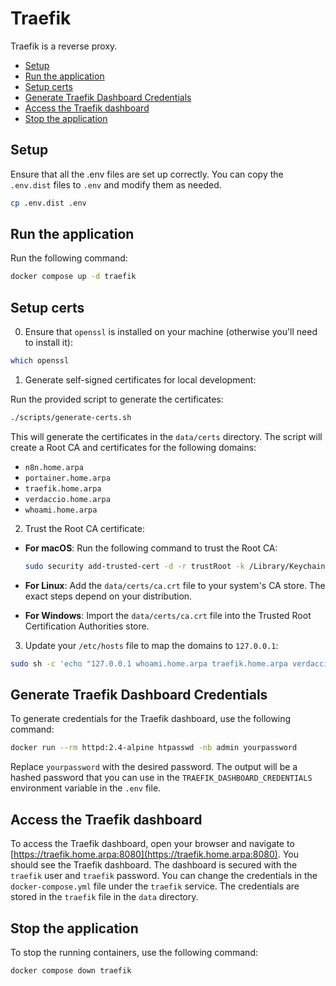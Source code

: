 # Traefik

Traefik is a reverse proxy.

<!-- START doctoc generated TOC please keep comment here to allow auto update -->
<!-- DON'T EDIT THIS SECTION, INSTEAD RE-RUN doctoc TO UPDATE -->

- [Setup](#setup)
- [Run the application](#run-the-application)
- [Setup certs](#setup-certs)
- [Generate Traefik Dashboard Credentials](#generate-traefik-dashboard-credentials)
- [Access the Traefik dashboard](#access-the-traefik-dashboard)
- [Stop the application](#stop-the-application)

<!-- END doctoc generated TOC please keep comment here to allow auto update -->

## Setup

Ensure that all the .env files are set up correctly. You can copy the `.env.dist` files to `.env` and modify them as needed.

```bash
cp .env.dist .env
```

## Run the application

Run the following command:

```sh
docker compose up -d traefik
```

## Setup certs

0. Ensure that `openssl` is installed on your machine (otherwise you'll need to install it):

```sh
which openssl
```

1. Generate self-signed certificates for local development:

Run the provided script to generate the certificates:

```sh
./scripts/generate-certs.sh
```

This will generate the certificates in the `data/certs` directory. The script will create a Root CA and certificates for
the following domains:

- `n8n.home.arpa`
- `portainer.home.arpa`
- `traefik.home.arpa`
- `verdaccio.home.arpa`
- `whoami.home.arpa`

2. Trust the Root CA certificate:

- **For macOS**: Run the following command to trust the Root CA:

  ```sh
  sudo security add-trusted-cert -d -r trustRoot -k /Library/Keychains/System.keychain data/certs/ca.crt
  ```

- **For Linux**: Add the `data/certs/ca.crt` file to your system's CA store. The exact steps depend on your
  distribution.

- **For Windows**: Import the `data/certs/ca.crt` file into the Trusted Root Certification Authorities store.

3. Update your `/etc/hosts` file to map the domains to `127.0.0.1`:

```sh
sudo sh -c 'echo "127.0.0.1 whoami.home.arpa traefik.home.arpa verdaccio.home.arpa n8n.home.arpa portainer.home.arpa" >> /etc/hosts'
```

## Generate Traefik Dashboard Credentials

To generate credentials for the Traefik dashboard, use the following command:

```sh
docker run --rm httpd:2.4-alpine htpasswd -nb admin yourpassword
```

Replace `yourpassword` with the desired password. The output will be a hashed password that you can use in the
`TRAEFIK_DASHBOARD_CREDENTIALS` environment variable in the `.env` file.

## Access the Traefik dashboard

To access the Traefik dashboard, open your browser and navigate to
[https://traefik.home.arpa:8080](https://traefik.home.arpa:8080). You should see the Traefik dashboard. The dashboard is
secured with the `traefik` user and `traefik` password. You can change the credentials in the `docker-compose.yml` file
under the `traefik` service. The credentials are stored in the `traefik` file in the `data` directory.

## Stop the application

To stop the running containers, use the following command:

```sh
docker compose down traefik
```
